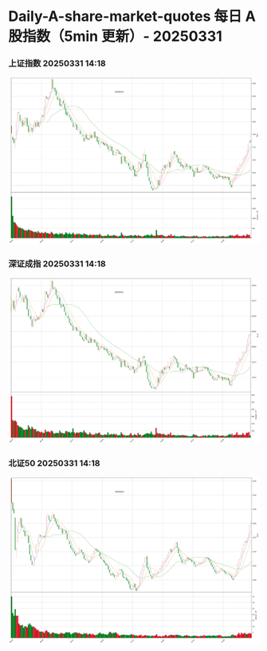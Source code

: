 
# Daily-A-share-market-quotes 每日 A 股指数（5min 更新）- 20250331

### 上证指数 20250331 14:18
![](./fig/2025/3/20250331-sh000001.png)

### 深证成指 20250331 14:18
![](./fig/2025/3/20250331-sz399001.png)

### 北证50 20250331 14:18
![](./fig/2025/3/20250331-bj899050.png)
